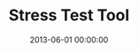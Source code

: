 ---
layout: inner
position: left
title: 'Stress Test Tool'
lead_text: "Contributed to the development of Bank Mandiri Stress Test Tool, an app to simulate financial conditions and evaluate potential future risks using data-driven scenarios."
tags: ['MySQL', 'PHP', 'HTML, CSS', 'JS, jQuery']
featured_image: ['/img/posts/mandiri-min.png']
date: 2013-06-01 00:00:00
categories: ['Web']
project_link: ''
button_icon: ''
button_text: ''
order: 3
visible: 1
company: 'Part-time'
---